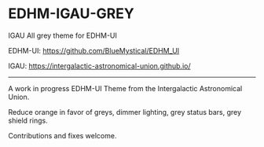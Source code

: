 # EDHM-IGAU-GREY
IGAU All grey theme for EDHM-UI

EDHM-UI: https://github.com/BlueMystical/EDHM_UI 

IGAU: https://intergalactic-astronomical-union.github.io/

------------------------------------------------------------------
A work in progress EDHM-UI Theme from the Intergalactic Astronomical Union. 

Reduce orange in favor of greys, dimmer lighting, grey status bars, grey shield rings. 

Contributions and fixes welcome.  
